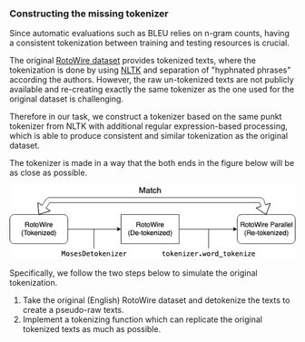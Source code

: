 ### Constructing the missing tokenizer

Since automatic evaluations such as BLEU relies on n-gram counts, having a consistent tokenization
between training and testing resources is crucial.

The original [RotoWire dataset](https://github.com/harvardnlp/boxscore-data) provides tokenized
texts, where the tokenization is done by using [NLTK](http://www.nltk.org/) and separation of
"hyphnated phrases" according the authors. However, the raw un-tokenized texts are not publicly
available and re-creating exactly the same tokenizer as the one used for the original dataset is
challenging.

Therefore in our task, we construct a tokenizer based on the same punkt tokenizer from NLTK with
additional regular expression-based processing, which is able to produce consistent and similar
tokenization as the original dataset.

The tokenizer is made in a way that the both ends in the figure below will be as close as possible.

<div style="text-align:center"><img src="img/tokenize.png"></div>

Specifically, we follow the two steps below to simulate the original tokenization.

1. Take the original (English) RotoWire dataset and detokenize the texts to create a pseudo-raw texts.
2. Implement a tokenizing function which can replicate the original tokenized texts as much as possible.